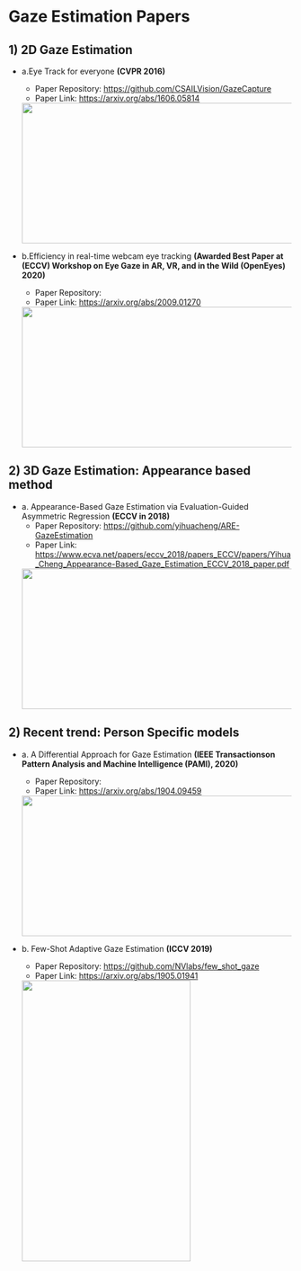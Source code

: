 # Gaze Estimation Papers
## 1) 2D Gaze Estimation
- a.Eye Track for everyone 
    **(CVPR 2016)**
   * Paper Repository: https://github.com/CSAILVision/GazeCapture
   * Paper Link: https://arxiv.org/abs/1606.05814
   <img src="https://user-images.githubusercontent.com/30978579/96454040-07662c00-1267-11eb-898a-b4ccbf697eaf.png" width="500" height="250">

- b.Efficiency in real-time webcam eye tracking 
    **(Awarded Best Paper at (ECCV) Workshop on Eye Gaze in AR, VR, and in the Wild (OpenEyes) 2020)**
   * Paper Repository:
   * Paper Link: https://arxiv.org/abs/2009.01270
   <img src="https://user-images.githubusercontent.com/30978579/96454360-75125800-1267-11eb-90ac-ecfafe8b8ac6.png" width="500" height="250">

## 2) 3D Gaze Estimation: Appearance based method
- a. Appearance-Based Gaze Estimation via Evaluation-Guided Asymmetric Regression 
    **(ECCV in 2018)**
   * Paper Repository: https://github.com/yihuacheng/ARE-GazeEstimation
   * Paper Link: https://www.ecva.net/papers/eccv_2018/papers_ECCV/papers/Yihua_Cheng_Appearance-Based_Gaze_Estimation_ECCV_2018_paper.pdf
   <img src="https://user-images.githubusercontent.com/30978579/96454356-72affe00-1267-11eb-8781-bb50243e7cef.png" width="600" height="250">
   
## 2) Recent trend: Person Specific models
- a. A Differential Approach for Gaze Estimation
   **(IEEE Transactionson Pattern Analysis and Machine Intelligence (PAMI), 2020)**
   * Paper Repository: 
   * Paper Link: https://arxiv.org/abs/1904.09459
   <img src="https://user-images.githubusercontent.com/30978579/96456566-5e213500-126a-11eb-8d4c-d5b195ad4a05.png" width="500" height="250">

- b. Few-Shot Adaptive Gaze Estimation 
   **(ICCV 2019)**
   * Paper Repository: https://github.com/NVlabs/few_shot_gaze
   * Paper Link: https://arxiv.org/abs/1905.01941
   <img src="https://user-images.githubusercontent.com/30978579/96456755-a9d3de80-126a-11eb-9376-8da7e46c0604.png" width="300" height="500">

   
